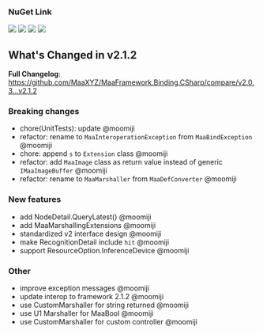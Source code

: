 ### NuGet Link

[![](https://img.shields.io/badge/NuGet-Maa.Framework-%23004880)](https://www.nuget.org/packages/Maa.Framework/2.1.2) [![](https://img.shields.io/badge/NuGet-Maa.Framework.Native-%23004880)](https://www.nuget.org/packages/Maa.Framework.Native/2.1.2) [![](https://img.shields.io/badge/NuGet-Binding-%23004880)](https://www.nuget.org/packages/Maa.Framework.Binding/2.1.2) [![](https://img.shields.io/badge/NuGet-Native-%23004880)](https://www.nuget.org/packages/Maa.Framework.Binding.Native/2.1.2)

## What's Changed in v2.1.2

**Full Changelog**: https://github.com/MaaXYZ/MaaFramework.Binding.CSharp/compare/v2.0.3...v2.1.2

### Breaking changes

- chore(UnitTests): update @moomiji
- refactor: rename to `MaaInteroperationException` from `MaaBindException` @moomiji
- chore: append `s` to `Extension` class @moomiji
- refactor: add `MaaImage` class as return value instead of generic `IMaaImageBuffer` @moomiji
- refactor: rename to `MaaMarshaller` from `MaaDefConverter` @moomiji

### New features

- add NodeDetail.QueryLatest() @moomiji
- add MaaMarshallingExtensions @moomiji
- standardized v2 interface design @moomiji
- make RecognitionDetail include `hit` @moomiji
- support ResourceOption.InferenceDevice @moomiji

### Other

- improve exception messages @moomiji
- update interop to framework 2.1.2 @moomiji
- use CustomMarshaller for string returned @moomiji
- use U1 Marshaller for MaaBool @moomiji
- use CustomMarshaller for custom controller @moomiji
